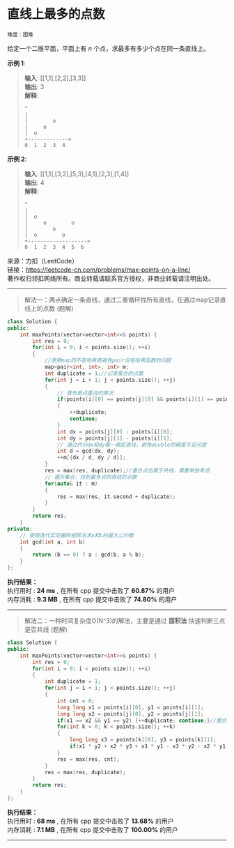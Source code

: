 # 直线上最多的点数 #  
`难度：困难` 

给定一个二维平面，平面上有 *n* 个点，求最多有多少个点在同一条直线上。  

**示例 1**:  
>**输入**: [[1,1],[2,2],[3,3]]  
>**输出**: 3  
>**解释**:  
>```
>^
>|
>|        o
>|     o
>|  o  
>+------------->
>0  1  2  3  4
>```

**示例 2**:  
>**输入**: [[1,1],[3,2],[5,3],[4,1],[2,3],[1,4]]  
>**输出**: 4  
>**解释**:  
>```
>^
>|
>|  o
>|     o        o
>|        o
>|  o        o
>+------------------->
>0  1  2  3  4  5  6
>```

来源：力扣（LeetCode）  
链接：https://leetcode-cn.com/problems/max-points-on-a-line/  
著作权归领扣网络所有。商业转载请联系官方授权，非商业转载请注明出处。  

---  
>解法一：两点确定一条直线，通过二重循环找所有直线，在通过map记录直线上的点数 (题解)  

```C++  
class Solution {
public:
    int maxPoints(vector<vector<int>>& points) {
        int res = 0;
        for(int i = 0; i < points.size(); ++i)
        {
            //使用map而不是哈希表避免pair没有哈希函数的问题
            map<pair<int, int>, int> m;
            int duplicate = 1;//记录重合的点数
            for(int j = i + 1; j < points.size(); ++j)
            {
                // 首先是点重合的情况
                if(points[i][0] == points[j][0] && points[i][1] == points[j][1])
                {
                    ++duplicate;
                    continue;
                } 
                int dx = points[j][0] - points[i][0];
                int dy = points[j][1] - points[i][1];
                // 通过约分dx和dy唯一确定直线，避免double的精度不足问题
                int d = gcd(dx, dy);
                ++m[{dx / d, dy / d}];
            }
            res = max(res, duplicate);//重合点也属于共线，需要单独考虑
            // 遍历集合，找到最多点的直线的点数
            for(auto& it : m)
            {
                res = max(res, it.second + duplicate);
            }
        }
        return res;
    }
private:
    // 使用迭代实现辗转相除法求a和b的最大公约数
    int gcd(int a, int b)
    {
        return (b == 0) ? a : gcd(b, a % b);
    }
};
```  

**执行结果：**  
执行用时 : **24 ms** , 在所有 cpp 提交中击败了 **60.87%** 的用户  
内存消耗 : **9.3 MB** , 在所有 cpp 提交中击败了 **74.80%** 的用户  

---  
>解法二：一种时间复杂度O(N^3)的解法，主要是通过 **面积法** 快速判断三点是否共线 (题解)  

```C++  
class Solution {
public:
    int maxPoints(vector<vector<int>>& points) {
        int res = 0;
        for(int i = 0; i < points.size(); ++i)
        {
            int duplicate = 1;
            for(int j = i + 1; j < points.size(); ++j)
            {
                int cnt = 0;
                long long x1 = points[i][0], y1 = points[i][1];
                long long x2 = points[j][0], y2 = points[j][1];
                if(x1 == x2 && y1 == y2) {++duplicate; continue;}//重合点
                for(int k = 0; k < points.size(); ++k)
                {
                    long long x3 = points[k][0], y3 = points[k][1];
                    if(x1 * y2 + x2 * y3 + x3 * y1 - x3 * y2 - x2 * y1 - x1 * y3 == 0) ++cnt;
                }
                res = max(res, cnt);
            }
            res = max(res, duplicate);
        }
        return res;
    }
};
```  

**执行结果：**  
执行用时 : **68 ms** , 在所有 cpp 提交中击败了 **13.68%** 的用户  
内存消耗 : **7.1 MB** , 在所有 cpp 提交中击败了 **100.00%** 的用户  

---  